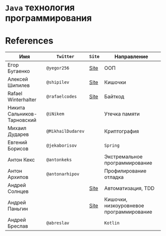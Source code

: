 # `Java` технология программирования

# References

|                     Имя    |   `Twitter`     |                      `Site`         |      Направление   |
|----------------------------|-----------------|-------------------------------------|--------------------|
|Егор Бугаенко               |`@yegor256`      |[Site](http://www.yegor256.com/)     |ООП
|Алексей Шипилев             |`@shipilev`      |[Site](https://shipilev.net/)        |Кишочки
|Rafael Winterhalter         |`@rafaelcodes`   |[Site](http://rafael.codes/)         |Байткод
|Никита Сальников-Тарновский |`@iNikem`        |                                     |Утечка памяти
|Михаил Дударев              |`@MikhailDudarev`|                                     |Криптография
|Евгений Борисов             |`@jekaborisov`   |                                     |`Spring`
|Антон Кекс                  |`@antonkeks`     |                                     |Экстремальное программирование
|Антон Архипов               |`@antonarhipov`  |                                     |Профилирование отладка
|Андрей Солнцев              |                 | [Site](https://asolntsev.github.io/)|Автоматизация, TDD
|Андрей Паньгин              |                 | [Site](https://github.com/apangin)  |Кишочки, низкоуровневое программирование
|Андрей Бреслав              |`@abreslav`      |                                     | `Kotlin`
